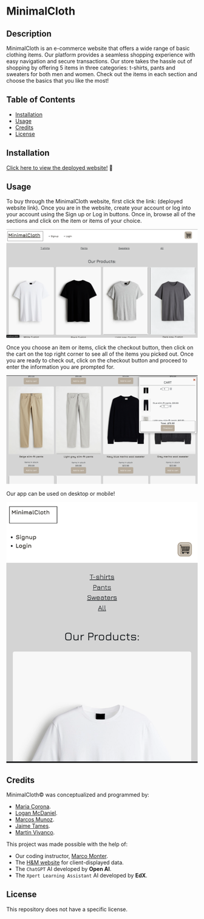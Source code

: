 # MinimalCloth

## Description

MinimalCloth is an e-commerce website that offers a wide range of basic clothing items. Our platform provides a seamless shopping experience with easy navigation and secure transactions. Our store takes the hassle out of shopping by offering 5 items in three categories: t-shirts, pants and sweaters for both men and women. Check out the items in each section and choose the basics that you like the most!

## Table of Contents

* [Installation](#installation)
* [Usage](#usage)
* [Credits](#credits)
* [License](#license)

## Installation

[Click here to view the deployed website!](placeholder/) 👕

## Usage

To buy through the MinimalCloth website, first click the link: (deployed website link). Once you are in the website, create your account or log into your account using the Sign up or Log in buttons. Once in, browse all of the sections and click on the item or items of your choice.

![alt text](./client/public/images/image.png)

Once you choose an item or items, click the checkout button, then click on the cart on the top right corner to see all of the items you picked out. Once you are ready to check out, click on the checkout button and proceed to enter the information you are prompted for.

![alt text](./client/public/images/image-1.png)


Our app can be used on desktop or mobile!

![alt text](./client/public/images/image-2.png)

## Credits

MinimalCloth©️  was conceptualized and programmed by:
* [Maria Corona](https://github.com/m13corona).
* [Logan McDaniel](https://github.com/lsmcd).
* [Marcos Munoz](https://github.com/marcusmr15).
* [Jaime Tames](https://github.com/jaimetam).
* [Martin Vivanco](https://github.com/MartinVF12).

This project was made possible with the help of:
* Our coding instructor, [Marco Monter](https://github.com/montermarco).
* The [H&M website](https://www2.hm.com/es_mx/index.html) for client-displayed data.
* The `ChatGPT` AI developed by __Open AI__.
* The `Xpert Learning Assistant` AI developed by __EdX__.

## License

This repository does not have a specific license.
